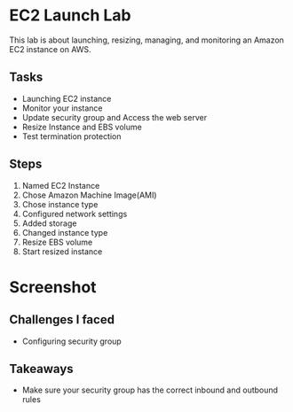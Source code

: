 # EC2 Launch Lab
This lab is about launching, resizing, managing, and monitoring an Amazon EC2 instance on AWS.

## Tasks
- Launching EC2 instance
- Monitor your instance
- Update security group and Access the web server
- Resize Instance and EBS volume
- Test termination protection

## Steps 
1. Named EC2 Instance
2. Chose Amazon Machine Image(AMI)
3. Chose instance type
4. Configured network settings
5. Added storage
6. Changed instance type
7. Resize EBS volume
8. Start resized instance

# Screenshot


## Challenges I faced 
- Configuring security group 


## Takeaways 
- Make sure your security group has the correct inbound and outbound rules
